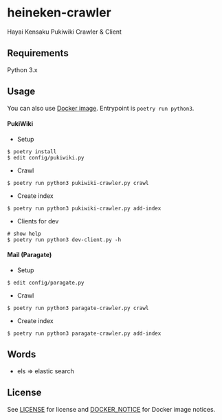 # heineken-crawler

Hayai Kensaku Pukiwiki Crawler & Client

## Requirements

Python 3.x

## Usage

You can also use [Docker image](https://github.com/kmc-jp/heineken-crawler/pkgs/container/heineken-crawler). Entrypoint is `poetry run python3`.

#### PukiWiki

- Setup

```shell
$ poetry install
$ edit config/pukiwiki.py
```

- Crawl

```shell
$ poetry run python3 pukiwiki-crawler.py crawl
```

- Create index

```shell
$ poetry run python3 pukiwiki-crawler.py add-index
```

- Clients for dev

```shell
# show help
$ poetry run python3 dev-client.py -h
```

#### Mail (Paragate)

- Setup

```shell
$ edit config/paragate.py
```

- Crawl

```shell
$ poetry run python3 paragate-crawler.py crawl
```

- Create index

```shell
$ poetry run python3 paragate-crawler.py add-index
```

## Words

- els => elastic search

## License

See [LICENSE](./LICENSE) for license and [DOCKER_NOTICE](./DOCKER_NOTICE) for Docker image notices.
